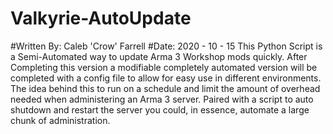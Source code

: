 # Valkyrie-AutoUpdate
#Written By: Caleb 'Crow' Farrell
#Date: 2020 - 10 - 15
This Python Script is a Semi-Automated way to update Arma 3 Workshop mods quickly. After Completing this version a modifiable completely automated version will be completed with a config file to allow for easy use in different environments. The idea behind this to run on a schedule and limit the amount of overhead needed when administering an Arma 3 server. Paired with a script to auto shutdown and restart the server you could, in essence, automate a large chunk of administration.
